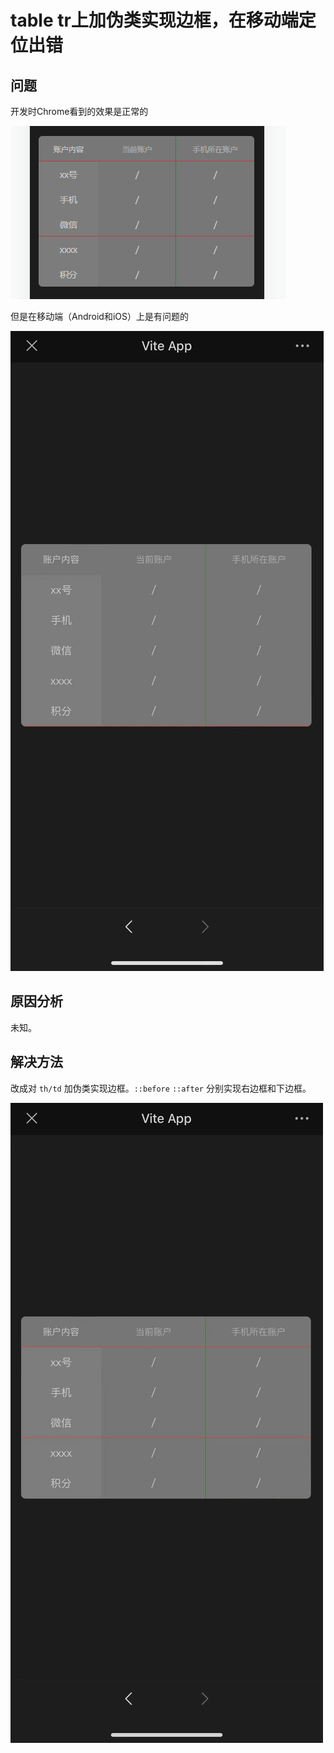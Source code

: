 # table tr上加伪类实现边框，在移动端定位出错

## 问题

开发时Chrome看到的效果是正常的

![image-20221022022001786](./assets/image-20221022022001786.png)

但是在移动端（Android和iOS）上是有问题的

![image-20221022022224017](./assets/image-20221022022224017.png)

## 原因分析

未知。

## 解决方法

改成对 `th/td` 加伪类实现边框。`::before` `::after` 分别实现右边框和下边框。

![image-20221022022254331](./assets/image-20221022022254331.png)